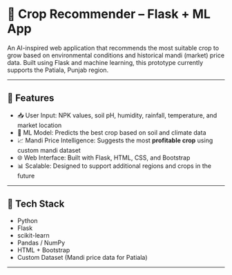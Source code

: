 # 🌾 Crop Recommender – Flask + ML App

An AI-inspired web application that recommends the most suitable crop to grow based on environmental conditions and historical mandi (market) price data. Built using Flask and machine learning, this prototype currently supports the Patiala, Punjab region.

---

## 🚀 Features

- 📥 User Input: NPK values, soil pH, humidity, rainfall, temperature, and market location
- 🧠 ML Model: Predicts the best crop based on soil and climate data
- 📈 Mandi Price Intelligence: Suggests the most **profitable crop** using custom mandi dataset
- 🌐 Web Interface: Built with Flask, HTML, CSS, and Bootstrap
- 📊 Scalable: Designed to support additional regions and crops in the future

---

## 🧪 Tech Stack

- Python
- Flask
- scikit-learn
- Pandas / NumPy
- HTML + Bootstrap
- Custom Dataset (Mandi price data for Patiala)

---

